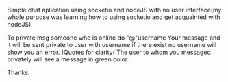 
Simple chat aplication using socketio and nodeJS with no user interface(my whole purpose was learning how to using socketio and get acquainted with nodeJS)

To private msg someone who is online do "@"username Your message and it will be sent private to user with username if there exist no username will show you an error.
)Quotes for clarity(
The user to whom you messaged privately will see a message in green color.

Thanks.